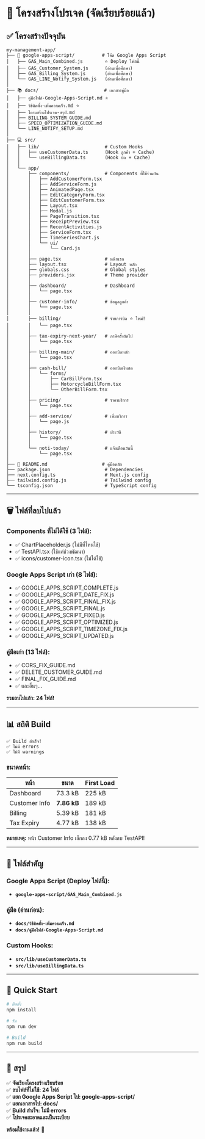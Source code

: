 # 📁 โครงสร้างโปรเจค (จัดเรียบร้อยแล้ว)

## ✅ โครงสร้างปัจจุบัน

```
my-management-app/
├── 📄 google-apps-script/          # โค้ด Google Apps Script
│   ├── GAS_Main_Combined.js        ⭐ Deploy ไฟล์นี้
│   ├── GAS_Customer_System.js      (อ่านเพื่อศึกษา)
│   ├── GAS_Billing_System.js       (อ่านเพื่อศึกษา)
│   └── GAS_LINE_Notify_System.js   (อ่านเพื่อศึกษา)
│
├── 📚 docs/                        # เอกสารคู่มือ
│   ├── คู่มือไฟล์-Google-Apps-Script.md ⭐
│   ├── วิธีติดตั้ง-เพิ่มความเร็ว.md ⭐
│   ├── โครงสร้างโปรเจค-สรุป.md
│   ├── BILLING_SYSTEM_GUIDE.md
│   ├── SPEED_OPTIMIZATION_GUIDE.md
│   └── LINE_NOTIFY_SETUP.md
│
├── 💻 src/
│   ├── lib/                        # Custom Hooks
│   │   ├── useCustomerData.ts      (Hook ลูกค้า + Cache)
│   │   └── useBillingData.ts       (Hook บิล + Cache)
│   │
│   └── app/
│       ├── components/             # Components ที่ใช้ร่วมกัน
│       │   ├── AddCustomerForm.tsx
│       │   ├── AddServiceForm.js
│       │   ├── AnimatedPage.tsx
│       │   ├── EditCategoryForm.tsx
│       │   ├── EditCustomerForm.tsx
│       │   ├── Layout.tsx
│       │   ├── Modal.js
│       │   ├── PageTransition.tsx
│       │   ├── ReceiptPreview.tsx
│       │   ├── RecentActivities.js
│       │   ├── ServiceForm.tsx
│       │   ├── TimeSeriesChart.js
│       │   └── ui/
│       │       └── Card.js
│       │
│       ├── page.tsx                # หน้าแรก
│       ├── layout.tsx              # Layout หลัก
│       ├── globals.css             # Global styles
│       ├── providers.jsx           # Theme provider
│       │
│       ├── dashboard/              # Dashboard
│       │   └── page.tsx
│       │
│       ├── customer-info/          # ข้อมูลลูกค้า
│       │   └── page.tsx
│       │
│       ├── billing/                # รายการบิล ⭐ ใหม่!
│       │   └── page.tsx
│       │
│       ├── tax-expiry-next-year/   # ภาษีครั้งถัดไป
│       │   └── page.tsx
│       │
│       ├── billing-main/           # ออกบิลหลัก
│       │   └── page.tsx
│       │
│       ├── cash-bill/              # ออกบิลเงินสด
│       │   └── forms/
│       │       ├── CarBillForm.tsx
│       │       ├── MotorcycleBillForm.tsx
│       │       └── OtherBillForm.tsx
│       │
│       ├── pricing/                # ราคาบริการ
│       │   └── page.tsx
│       │
│       ├── add-service/            # เพิ่มบริการ
│       │   └── page.js
│       │
│       ├── history/                # ประวัติ
│       │   └── page.tsx
│       │
│       └── noti-today/             # แจ้งเตือนวันนี้
│           └── page.tsx
│
├── 📄 README.md                    # คู่มือหลัก
├── package.json                    # Dependencies
├── next.config.ts                  # Next.js config
├── tailwind.config.js              # Tailwind config
└── tsconfig.json                   # TypeScript config
```

---

## 🗑️ ไฟล์ที่ลบไปแล้ว

### Components ที่ไม่ได้ใช้ (3 ไฟล์):
- ✅ ChartPlaceholder.js (ไม่มีที่ไหนใช้)
- ✅ TestAPI.tsx (ใช้แค่ช่วงพัฒนา)
- ✅ icons/customer-icon.tsx (ไม่ได้ใช้)

### Google Apps Script เก่า (8 ไฟล์):
- ✅ GOOGLE_APPS_SCRIPT_COMPLETE.js
- ✅ GOOGLE_APPS_SCRIPT_DATE_FIX.js
- ✅ GOOGLE_APPS_SCRIPT_FINAL_FIX.js
- ✅ GOOGLE_APPS_SCRIPT_FINAL.js
- ✅ GOOGLE_APPS_SCRIPT_FIXED.js
- ✅ GOOGLE_APPS_SCRIPT_OPTIMIZED.js
- ✅ GOOGLE_APPS_SCRIPT_TIMEZONE_FIX.js
- ✅ GOOGLE_APPS_SCRIPT_UPDATED.js

### คู่มือเก่า (13 ไฟล์):
- ✅ CORS_FIX_GUIDE.md
- ✅ DELETE_CUSTOMER_GUIDE.md
- ✅ FINAL_FIX_GUIDE.md
- ✅ และอื่นๆ...

**รวมลบไปแล้ว: 24 ไฟล์!**

---

## 📊 สถิติ Build

```
✅ Build สำเร็จ!
✅ ไม่มี errors
✅ ไม่มี warnings
```

### ขนาดหน้า:
| หน้า | ขนาด | First Load |
|------|------|-----------|
| Dashboard | 73.3 kB | 225 kB |
| Customer Info | **7.86 kB** | 189 kB |
| Billing | 5.39 kB | 181 kB |
| Tax Expiry | 4.77 kB | 138 kB |

**หมายเหตุ:** หน้า Customer Info เล็กลง 0.77 kB หลังลบ TestAPI!

---

## 🎯 ไฟล์สำคัญ

### Google Apps Script (Deploy ไฟล์นี้):
- **`google-apps-script/GAS_Main_Combined.js`**

### คู่มือ (อ่านก่อน):
- **`docs/วิธีติดตั้ง-เพิ่มความเร็ว.md`**
- **`docs/คู่มือไฟล์-Google-Apps-Script.md`**

### Custom Hooks:
- **`src/lib/useCustomerData.ts`**
- **`src/lib/useBillingData.ts`**

---

## 🚀 Quick Start

```bash
# ติดตั้ง
npm install

# รัน
npm run dev

# Build
npm run build
```

---

## 🎉 สรุป

✅ **จัดเรียงโครงสร้างเรียบร้อย**  
✅ **ลบไฟล์ที่ไม่ใช้: 24 ไฟล์**  
✅ **แยก Google Apps Script ไป: google-apps-script/**  
✅ **แยกเอกสารไป: docs/**  
✅ **Build สำเร็จ: ไม่มี errors**  
✅ **โปรเจคสะอาดและเป็นระเบียบ**  

**พร้อมใช้งานแล้ว!** 🚀
